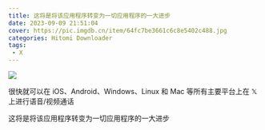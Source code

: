 ```yaml
---
title: 这将是将该应用程序转变为一切应用程序的一大进步
date: 2023-09-09 21:51:04
cover: https://pic.imgdb.cn/item/64fc7be3661c6c8e5402c488.jpg
categories: Hitomi Downloader
tags:
 - X
---
```


![](https://pic.imgdb.cn/item/64fc7b0c661c6c8e5402abc5.jpg)

很快就可以在 iOS、Android、Windows、Linux 和 Mac 等所有主要平台上在 𝕏 上进行语音/视频通话

这将是将该应用程序转变为一切应用程序的一大进步
